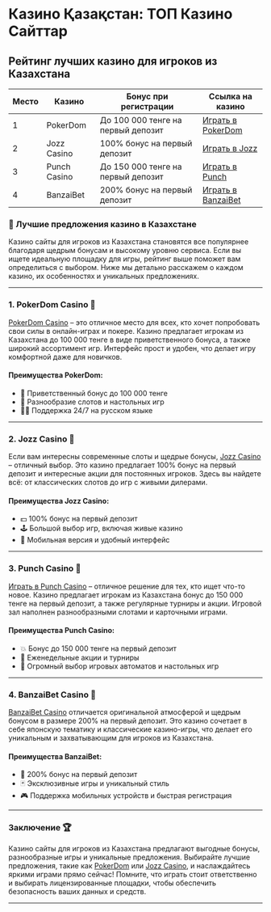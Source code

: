 # Казино Қазақстан: ТОП Казино Сайттар

## Рейтинг лучших казино для игроков из Казахстана

| Место | Казино       | Бонус при регистрации              | Ссылка на казино           |
|-------|--------------|------------------------------------|-----------------------------|
| 1     | PokerDom     | До 100 000 тенге на первый депозит | [Играть в PokerDom](https://brandplay.link/Bxg7SC7H)   |
| 2     | Jozz Casino  | 100% бонус на первый депозит       | [Играть в Jozz](https://tk435zi5i9.com/alt/jozz/registration?e8250665e216213938eeaefaf3e61c0a) |
| 3     | Punch Casino | До 150 000 тенге на первый депозит | [Играть в Punch](https://betpunch1.com/d638d6d39) |
| 4     | BanzaiBet    | 200% бонус на первый депозит       | [Играть в BanzaiBet](https://bnzstr009.com/e9rVJ)  |

### 📌 Лучшие предложения казино в Казахстане

Казино сайты для игроков из Казахстана становятся все популярнее благодаря щедрым бонусам и высокому уровню сервиса. Если вы ищете идеальную площадку для игры, рейтинг выше поможет вам определиться с выбором. Ниже мы детально расскажем о каждом казино, их особенностях и уникальных предложениях.

---

### 1. PokerDom Casino 🎲

[PokerDom Casino](https://brandplay.link/Bxg7SC7H) – это отличное место для всех, кто хочет попробовать свои силы в онлайн-играх и покере. Казино предлагает игрокам из Казахстана до 100 000 тенге в виде приветственного бонуса, а также широкий ассортимент игр. Интерфейс прост и удобен, что делает игру комфортной даже для новичков.

#### Преимущества PokerDom:
- 🎁 Приветственный бонус до 100 000 тенге
- 🎰 Разнообразие слотов и настольных игр
- 👨‍💻 Поддержка 24/7 на русском языке

---

### 2. Jozz Casino 🎰

Если вам интересны современные слоты и щедрые бонусы, [Jozz Casino](https://tk435zi5i9.com/alt/jozz/registration?e8250665e216213938eeaefaf3e61c0a) – отличный выбор. Это казино предлагает 100% бонус на первый депозит и интересные акции для постоянных игроков. Здесь вы найдете всё: от классических слотов до игр с живыми дилерами.

#### Преимущества Jozz Casino:
- 💵 100% бонус на первый депозит
- 🕹️ Большой выбор игр, включая живые казино
- 📱 Мобильная версия и удобный интерфейс

---

### 3. Punch Casino 🥊

[Играть в Punch Casino](https://betpunch1.com/d638d6d39) – отличное решение для тех, кто ищет что-то новое. Казино предлагает игрокам из Казахстана бонус до 150 000 тенге на первый депозит, а также регулярные турниры и акции. Игровой зал наполнен разнообразными слотами и карточными играми.

#### Преимущества Punch Casino:
- 💥 Бонус до 150 000 тенге на первый депозит
- 🔄 Еженедельные акции и турниры
- 🧩 Огромный выбор игровых автоматов и настольных игр

---

### 4. BanzaiBet Casino 🎌

[BanzaiBet Casino](https://bnzstr009.com/e9rVJ) отличается оригинальной атмосферой и щедрым бонусом в размере 200% на первый депозит. Это казино сочетает в себе японскую тематику и классические казино-игры, что делает его уникальным и захватывающим для игроков из Казахстана.

#### Преимущества BanzaiBet:
- 🎏 200% бонус на первый депозит
- 🃏 Эксклюзивные игры и уникальный стиль
- 🎮 Поддержка мобильных устройств и быстрая регистрация

---

### Заключение 🏆

Казино сайты для игроков из Казахстана предлагают выгодные бонусы, разнообразные игры и уникальные предложения. Выбирайте лучшие предложения, такие как [PokerDom](https://brandplay.link/Bxg7SC7H) или [Jozz Casino](https://tk435zi5i9.com/alt/jozz/registration?e8250665e216213938eeaefaf3e61c0a), и наслаждайтесь яркими играми прямо сейчас! Помните, что играть стоит ответственно и выбирать лицензированные площадки, чтобы обеспечить безопасность ваших данных и средств.

---

